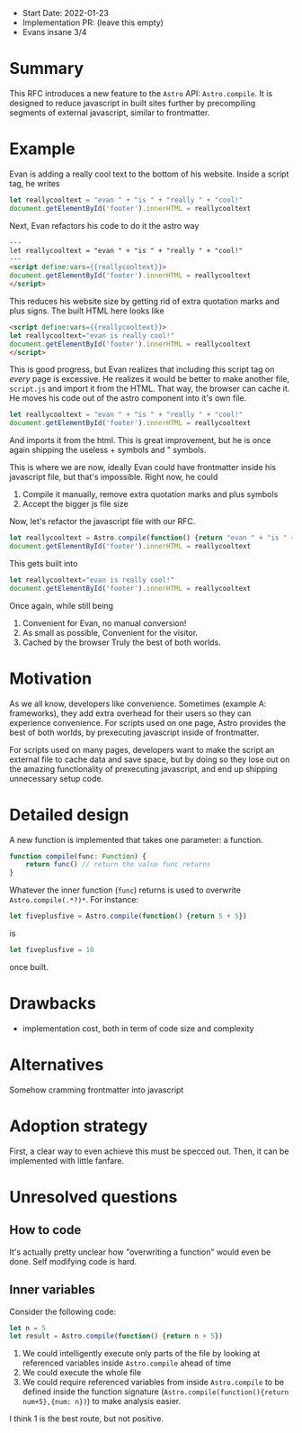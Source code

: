 - Start Date: 2022-01-23
- Implementation PR: (leave this empty)
- Evans insane 3/4

# Summary
This RFC introduces a new feature to the `Astro` API: `Astro.compile`. It is designed to reduce javascript in built sites further by precompiling segments of external javascript, similar to frontmatter.
# Example
Evan is adding a really cool text to the bottom of his website. Inside a script tag, he writes
```js
let reallycooltext = "evan " + "is " + "really " + "cool!"
document.getElementById('footer').innerHTML = reallycooltext
```
Next, Evan refactors his code to do it the astro way
```html
---
let reallycooltext = "evan " + "is " + "really " + "cool!"
---
<script define:vars={{reallycooltext}}>
document.getElementById('footer').innerHTML = reallycooltext
</script>
```
This reduces his website size by getting rid of extra quotation marks and plus signs. The built HTML here looks like
```html
<script define:vars={{reallycooltext}}>
let reallycooltext="evan is really cool!"
document.getElementById('footer').innerHTML = reallycooltext
</script>
```
This is good progress, but Evan realizes that including this script tag on *every* page is excessive. He realizes it would be better to make another file, `script.js` and import it from the HTML. That way, the browser can cache it. He moves his code out of the astro component into it's own file.
```js
let reallycooltext = "evan " + "is " + "really " + "cool!"
document.getElementById('footer').innerHTML = reallycooltext
```
And imports it from the html. This is great improvement, but he is once again shipping the useless + symbols and " symbols.

This is where we are now, ideally Evan could have frontmatter inside his javascript file, but that's impossible. Right now, he could

1. Compile it manually, remove extra quotation marks and plus symbols
2. Accept the bigger js file size

Now, let's refactor the javascript file with our RFC.

```js
let reallycooltext = Astro.compile(function() {return "evan " + "is " + "really " + "cool!"})
document.getElementById('footer').innerHTML = reallycooltext
```
This gets built into
```js
let reallycooltext="evan is really cool!"
document.getElementById('footer').innerHTML = reallycooltext
```
Once again, while still being
1. Convenient for Evan, no manual conversion!
2. As small as possible, Convenient for the visitor.
3. Cached by the browser
Truly the best of both worlds.
# Motivation
As we all know, developers like convenience. Sometimes (example A: frameworks), they add extra overhead for their users so they can experience convenience. For scripts used on one page, Astro provides the best of both worlds, by prexecuting javascript inside of frontmatter.

For scripts used on many pages, developers want to make the script an external file to cache data and save space, but by doing so they lose out on the amazing functionality of prexecuting javascript, and end up shipping unnecessary setup code. 
# Detailed design
A new function is implemented that takes one parameter: a function.
```ts
function compile(func: Function) {
	return func() // return the value func returns
}

```
Whatever the inner function (`func`) returns is used to overwrite `Astro.compile(.*?)*`. For instance:
```js
let fiveplusfive = Astro.compile(function() {return 5 + 5})
```
is
```js
let fiveplusfive = 10
```
once built.
# Drawbacks
- implementation cost, both in term of code size and complexity
# Alternatives
Somehow cramming frontmatter into javascript
# Adoption strategy
First, a clear way to even achieve this must be specced out. Then, it can be implemented with little fanfare. 
# Unresolved questions
## How to code
It's actually pretty unclear how "overwriting a function" would even be done. Self modifying code is hard.
## Inner variables
Consider the following code:
```js
let n = 5
let result = Astro.compile(function() {return n + 5})
```
1. We could intelligently execute only parts of the file by looking at referenced variables inside `Astro.compile` ahead of time
2. We could execute the whole file
3. We could require referenced variables from inside `Astro.compile` to be defined inside the function signature (`Astro.compile(function(){return num+5},{num: n})`) to make analysis easier.

I think 1 is the best route, but not positive.